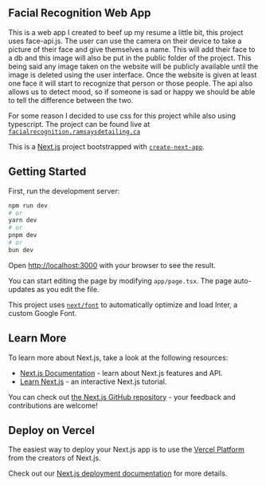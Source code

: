 ## Facial Recognition Web App
This is a web app I created to beef up my resume a little bit, this project uses face-api.js.
The user can use the camera on their device to take a picture of their face and give themselves a name.
This will add their face to a db and this image will also be put in the public folder of the project.
This being said any image taken on the website will be publicly available until the image is deleted using the user interface.
Once the website is given at least one face it will start to recognize that person or those people.
The api also allows us to detect mood, so if someone is sad or happy we should be able to tell the difference between the two.

For some reason I decided to use css for this project while also using typescript.
The project can be found live at [`facialrecognition.ramsaysdetailing.ca`](https://facialrecognition.ramsaysdetailing.ca/)

This is a [Next.js](https://nextjs.org/) project bootstrapped with [`create-next-app`](https://github.com/vercel/next.js/tree/canary/packages/create-next-app).

## Getting Started

First, run the development server:

```bash
npm run dev
# or
yarn dev
# or
pnpm dev
# or
bun dev
```

Open [http://localhost:3000](http://localhost:3000) with your browser to see the result.

You can start editing the page by modifying `app/page.tsx`. The page auto-updates as you edit the file.

This project uses [`next/font`](https://nextjs.org/docs/basic-features/font-optimization) to automatically optimize and load Inter, a custom Google Font.

## Learn More

To learn more about Next.js, take a look at the following resources:

- [Next.js Documentation](https://nextjs.org/docs) - learn about Next.js features and API.
- [Learn Next.js](https://nextjs.org/learn) - an interactive Next.js tutorial.

You can check out [the Next.js GitHub repository](https://github.com/vercel/next.js/) - your feedback and contributions are welcome!

## Deploy on Vercel

The easiest way to deploy your Next.js app is to use the [Vercel Platform](https://vercel.com/new?utm_medium=default-template&filter=next.js&utm_source=create-next-app&utm_campaign=create-next-app-readme) from the creators of Next.js.

Check out our [Next.js deployment documentation](https://nextjs.org/docs/deployment) for more details.
